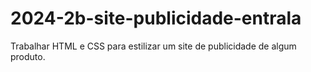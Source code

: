 # 2024-2b-site-publicidade-entrala
Trabalhar HTML e CSS para estilizar um site de publicidade de algum produto.
